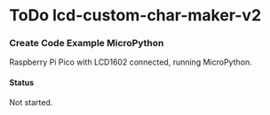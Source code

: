 # ToDo lcd-custom-char-maker-v2

### Create Code Example MicroPython
Raspberry Pi Pico with LCD1602 connected, running MicroPython.
#### Status
Not started.


